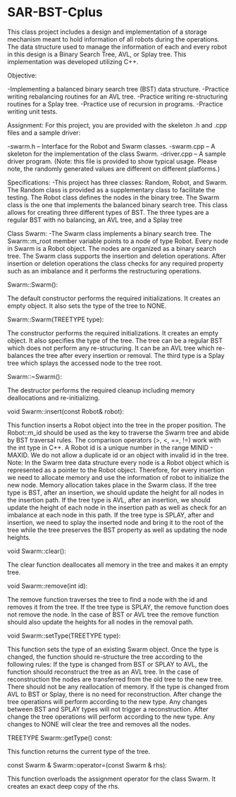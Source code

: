 # SAR-BST-Cplus
This class project includes a design and implementation of a storage mechanism meant to hold information of all robots during the operations. The data structure used to manage the information of each and every robot in this design is a Binary Search Tree, AVL, or Splay tree. This implementation was developed utilizing C++.


Objective: 

-Implementing a balanced binary search tree (BST) data structure.
-Practice writing rebalancing routines for an AVL tree.
-Practice writing re-structuring routines for a Splay tree.
-Practice use of recursion in programs.
-Practice writing unit tests.

Assignment:
  For this project, you are provided with the skeleton .h and .cpp files and a 
 sample driver:

  -swarm.h – Interface for the Robot and Swarm classes.
  -swarm.cpp – A skeleton for the implementation of the class Swarm.
  -driver.cpp – A sample driver program. (Note: this file is provided to show typical usage. Please note, the randomly generated values are different on different platforms.)

Specifications:
  -This project has three classes: Random, Robot, and Swarm. The Random class is       provided as a supplementary class to facilitate the testing. The Robot class         defines the nodes in the binary tree. The Swarm class is the one that implements     the balanced binary search tree. This class allows for creating three different      types of BST. The three types are a regular BST with no balancing, an AVL tree,      and a Splay tree

Class Swarm:
  -The Swarm class implements a binary search tree. The Swarm::m_root member           variable points to a node of type Robot. Every node in Swarm is a Robot object.      The nodes are organized as a binary search tree. The Swarm class supports the        insertion and deletion operations. After insertion or deletion operations the        class checks for any required property such as an imbalance and it performs the      restructuring operations.


Swarm::Swarm():

The default constructor performs the required initializations. It creates an empty object. It also sets the type of the tree to NONE.

Swarm::Swarm(TREETYPE type):

The constructor performs the required initializations. It creates an empty object. It also specifies the type of the tree. The tree can be a regular BST which does not perform any re-structuring. It can be an AVL tree which re-balances the tree after every insertion or removal. The third type is a Splay tree which splays the accessed node to the tree root.

Swarm::~Swarm():

The destructor performs the required cleanup including memory deallocations and re-initializing.


void Swarm::insert(const Robot& robot):

This function inserts a Robot object into the tree in the proper position. The Robot::m_id should be used as the key to traverse the Swarm tree and abide by BST traversal rules. The comparison operators (>, <, ==, !=) work with the int type in C++. A Robot id is a unique number in the range MINID - MAXID. We do not allow a duplicate id or an object with invalid id in the tree.
Note:
In the Swarm tree data structure every node is a Robot object which is represented as a pointer to the Robot object. Therefore, for every insertion we need to allocate memory and use the information of robot to initialize the new node. Memory allocation takes place in the Swarm class.
If the tree type is BST, after an insertion, we should update the height for all nodes in the insertion path.
If the tree type is AVL, after an insertion, we should update the height of each node in the insertion path as well as check for an imbalance at each node in this path.
If the tree type is SPLAY, after and insertion, we need to splay the inserted node and bring it to the root of the tree while the tree preserves the BST property as well as updating the node heights.

void Swarm::clear():

The clear function deallocates all memory in the tree and makes it an empty tree.

void Swarm::remove(int id):

The remove function traverses the tree to find a node with the id and removes it from the tree. If the tree type is SPLAY, the remove function does not remove the node. In the case of BST or AVL tree the remove function should also update the heights for all nodes in the removal path.

void Swarm::setType(TREETYPE type):

This function sets the type of an existing Swarm object. Once the type is changed, the function should re-structure the tree according to the following rules:
If the type is changed from BST or SPLAY to AVL, the function should reconstruct the tree as an AVL tree. In the case of reconstruction the nodes are transferred from the old tree to the new tree. There should not be any reallocation of memory.
If the type is changed from AVL to BST or Splay, there is no need for reconstruction. After change the tree operations will perform according to the new type.
Any changes between BST and SPLAY types will not trigger a reconstruction. After change the tree operations will perform according to the new type.
Any changes to NONE will clear the tree and removes all the nodes.

TREETYPE Swarm::getType() const:

This function returns the current type of the tree.

const Swarm & Swarm::operator=(const Swarm & rhs):

This function overloads the assignment operator for the class Swarm. It creates an exact deep copy of the rhs.
  
